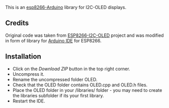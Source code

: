 This is an [esp8266-Arduino](https://github.com/sandeepmistry/esp8266-Arduino) library for I2C-OLED displays.

## Credits

Original code was taken from [ESP8266-I2C-OLED](https://github.com/costonisp/ESP8266-I2C-OLED) project and was modified in form of library for [Arduino IDE](https://www.arduino.cc/en/Main/Software) for ESP8266.

## Installation

- Click on the *Download ZIP* button in the top right corner.
- Uncompress it.
- Rename the uncompressed folder OLED.
- Check that the OLED folder contains OLED.cpp and OLED.h files.
- Place the OLED folder in your <arduinosketchfolder>/libraries/ folder - you may need to create the libraries subfolder if its your first library.
- Restart the IDE.
